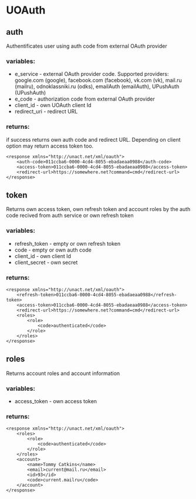UOAuth
============

auth
------------
Authentificates user using auth code from external OAuth provider

### variables:

* e_service - external OAuth provider code. Supported providers: google.com (google), facebook.com (facebook),
vk.com (vk), mail.ru (mailru), odnoklassniki.ru (odks), emailAuth (emailAuth), UPushAuth (UPushAuth)
* e_code - authorization code from external OAuth provider
* client_id - own UOAuth client Id
* redirect_uri - redirect URL

### returns:
if success returns own auth code and redirect URL. Depending on client option may return access token too.

    <response xmlns="http://unact.net/xml/oauth">
        <auth-code>011ccba6-0000-4cd4-8055-ebadaeaa0988</auth-code>
        <access-token>011ccba6-0000-4cd4-8055-ebadaeaa0988</access-token>
        <redirect-url>https://somewhere.net?command=cmd</redirect-url>
    </response>


token
------------
Returns own access token, own refresh token and account roles by the auth code recived from auth service or own refresh token

### variables:

* refresh_token - empty or own refresh token
* code - empty or own auth code
* client_id - own client Id
* client_secret - own secret

### returns:

    <response xmlns="http://unact.net/xml/oauth">
        <refresh-token>011ccba6-0000-4cd4-8055-ebadaeaa0988</refresh-token>
        <access-token>011ccba6-0000-4cd4-8055-ebadaeaa0988</access-token>
        <redirect-url>https://somewhere.net?command=cmd</redirect-url>
        <roles>
            <role>
                <code>authenticated</code>
            </role>
        </roles>
    </response>


roles
------------
Returns account roles and account information

### variables:

* access_token - own access token

### returns:

    <response xmlns="http://unact.net/xml/oauth">
        <roles>
            <role>
                <code>authenticated</code>
            </role>
        </roles>
        <account>
            <name>Tommy Catkins</name>
            <email>current@mail.ru</email>
            <id>93</id>
            <code>current.mailru</code>
        </account>
    </response>
    
    
    
    